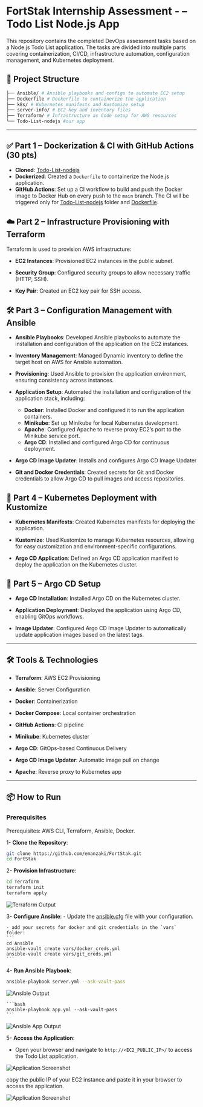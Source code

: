 # FortStak Internship Assessment  - – Todo List Node.js App

This repository contains the completed DevOps assessment tasks based on a Node.js Todo List application. The tasks are divided into multiple parts covering containerization, CI/CD, infrastructure automation, configuration management, and Kubernetes deployment.

## 🧩 Project Structure

```bash
├── Ansible/ # Ansible playbooks and configs to automate EC2 setup
├── Dockerfile # Dockerfile to containerize the application
├── k8s/ # Kubernetes manifests and Kustomize setup
├── server-info/ # EC2 key and inventory files
├── Terraform/ # Infrastructure as Code setup for AWS resources
└── Todo-List-nodejs #our app
```

---


## ✅ Part 1 – Dockerization & CI with GitHub Actions (30 pts)

- **Cloned**: [Todo-List-nodejs](https://github.com/Ankit6098/Todo-List-nodejs)
- **Dockerized**: Created a `Dockerfile` to containerize the Node.js application.
- **GitHub Actions**: Set up a CI workflow to build and push the Docker image to Docker Hub on every push to the `main` branch. The CI will be triggered only for [Todo-List-nodejs](./Todo-List-nodejs) folder and [Dockerfile](./Dockerfile).


## ☁️ Part 2 – Infrastructure Provisioning with Terraform 

Terraform is used to provision AWS infrastructure:

- **EC2 Instances**: Provisioned EC2 instances in the public subnet.

- **Security Group**: Configured security groups to allow necessary traffic (HTTP, SSH).

- **Key Pair**: Created an EC2 key pair for SSH access.


## 🛠️ Part 3 – Configuration Management with Ansible 

- **Ansible Playbooks**: Developed Ansible playbooks to automate the installation and configuration of the application on the EC2 instances.

- **Inventory Management**: Managed Dynamic inventory to define the target host on AWS for Ansible automation.

- **Provisioning**: Used Ansible to provision the application environment, ensuring consistency across instances.

- **Application Setup**: Automated the installation and configuration of the application stack, including:

  - **Docker**: Installed Docker and configured it to run the application containers.
  - **Minikube**: Set up Minikube for local Kubernetes development.
  - **Apache**: Configured Apache to reverse proxy EC2’s port to the Minikube service port.
  - **Argo CD**: Installed and configured Argo CD for continuous deployment.

- **Argo CD Image Updater**: Installs and configures Argo CD Image Updater

- **Git and Docker Credentials**: Created secrets for Git and Docker credentials to allow Argo CD to pull images and access repositories.

## 🐳 Part 4 – Kubernetes Deployment with Kustomize

- **Kubernetes Manifests**: Created Kubernetes manifests for deploying the application.

- **Kustomize**: Used Kustomize to manage Kubernetes resources, allowing for easy customization and environment-specific configurations.

- **Argo CD Application**: Defined an Argo CD application manifest to deploy the application on the Kubernetes cluster.

## 🚀 Part 5 – Argo CD Setup

- **Argo CD Installation**: Installed Argo CD on the Kubernetes cluster.

- **Application Deployment**: Deployed the application using Argo CD, enabling GitOps workflows.

- **Image Updater**: Configured Argo CD Image Updater to automatically update application images based on the latest tags.


---

## 🛠 Tools & Technologies
- **Terraform**: AWS EC2 Provisioning

- **Ansible**: Server Configuration

- **Docker**: Containerization

- **Docker Compose**: Local container orchestration

- **GitHub Actions**: CI pipeline

- **Minikube**: Kubernetes cluster

- **Argo CD**: GitOps-based Continuous Delivery

- **Argo CD Image Updater**: Automatic image pull on change

- **Apache**: Reverse proxy to Kubernetes app

---
## 📦 How to Run
### Prerequisites
Prerequisites: AWS CLI, Terraform, Ansible, Docker.

1- **Clone the Repository**:
   ```bash
   git clone https://github.com/emanzaki/FortStak.git
   cd FortStak
   ```
2- **Provision Infrastructure**:
   ```bash
   cd Terraform
   terraform init
   terraform apply
   ```
![Terraform Output](./images/1-terraform.png)

3- **Configure Ansible**:
    - Update the [ansible.cfg](./Ansible/ansible.cfg) file with your configuration.

    - add your secrets for docker and git credentials in the `vars` folder:
    ```
    cd Ansible
    ansible-vault create vars/docker_creds.yml
    ansible-vault create vars/git_creds.yml
    ```
4- **Run Ansible Playbook**:
   ```bash
   ansible-playbook server.yml --ask-vault-pass
   ```
![Ansible Output](./images/2-ansible-server.png)

    ```bash
    ansible-playbook app.yml --ask-vault-pass
    ```
![Ansible App Output](./images/2-ansible-app.png)

5- **Access the Application**:
   - Open your browser and navigate to `http://<EC2_PUBLIC_IP>/` to access the Todo List application.

![Application Screenshot](./images/3-ip.png)

copy the public IP of your EC2 instance and paste it in your browser to access the application.

![Application Screenshot](./images/3-app.png)

